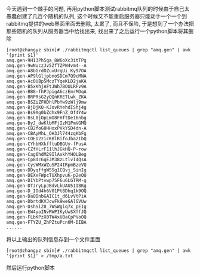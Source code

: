 
今天遇到一个棘手的问题, 再用python脚本测试rabbitmq队列的时候由于自己太愚蠢创建了几百个随机的队列, 这个时候又不能重启服务器只能动手一个一个到rabbitmq提供的web界面里面去删除, 太累了, 而且不保险, 于是想到了一个办法把那些随机的队列从服务器当中给找出来, 找出来了之后运行一个python脚本将其删除

```shell
[root@zhangyz sbin]# ./rabbitmqctl list_queues | grep "amq.gen" | awk '{print $1}'
amq.gen-9H13Ph5ga_8W6oXc3itTPg
amq.gen-9wNuczJv5ZfTZPW4vm4--A
amq.gen-A8bGrdOZuvUrgUi_Ky97OA
amq.gen-AP9lGljpbnoSDCm7Q9cMNA
amq.gen-Ac0UBpSMczTYqeKLD2jaKA
amq.gen-B5xKhjAFtJWh7BOULRFv9A
amq.gen-BB8-fhPJpigA6czEmrMDqA
amq.gen-BRPRsG2yQQnKRETLwk_ZKA
amq.gen-BSZiZFHDhlPbYw9zWlj9mw
amq.gen-BjDjKQ-KJovRYehdIShj4g
amq.gen-Bs9Xg0bZdhx9FnZ_Of4Y4w
amq.gen-BsL0jOpLmO8FHftDe16nbg
amq.gen-ByJ_dwKlbMFjIzM1PmVGMQ
amq.gen-CB2foG0HHoxPVkYSD4dn-A
amq.gen-CBAyMhL_OH3Jl744zqKbFg
amq.gen-COEI2zicKBlRifoJba2IbQ
amq.gen-CYhbHXkfftuDBGUy-fFusA
amq.gen-CZfHLrF11lhJGkHQ-P-row
amq.gen-Cag6hdM29IlAxkhYHOLBeg
amq.gen-Cp8dcGqEJM38zLtlvI4QsA
amq.gen-CysWMxWZuSP24IRpmBzeVQ
amq.gen-DDyqffgWSSg1CQvj_SinIg
amq.gen-DEXxFWpcTUXhpvuK-p2eQQ
amq.gen-DIYbPtvwp75F6u6LGTRM-g
amq.gen-DTJryLpJBdvLkUAU51I8Kg
amq.gen-D_IOd4h6V01Pt8Dhq1k9OQ
amq.gen-DaQInbGAIC1t_d6LvVtPiA
amq.gen-DbrtdKVJcwFk9weGAlGVUw
amq.gen-DshSiZ8_7WSWgiq7x_pEIg
amq.gen-EW4yoINvRWPIKyUwSXffJQ
amq.gen-FLbKPzX0TW4xUBaCpPVoOQ
amq.gen-FTYZU_ZhPZtuPcn0M-DIBA
......
```

将以上输出的队列信息存到一个文件里面
```shell
[root@zhangyz sbin]# ./rabbitmqctl list_queues | grep "amq.gen" | awk '{print $1}' > /tmp/a.txt
```

然后运行python脚本
```python

```
